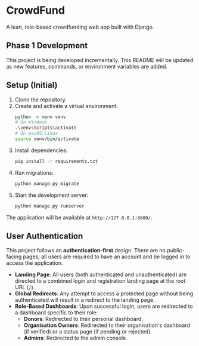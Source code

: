 # CrowdFund

A lean, role-based crowdfunding web app built with Django.

## Phase 1 Development

This project is being developed incrementally. This README will be updated as new features, commands, or environment variables are added.

## Setup (Initial)

1.  Clone the repository.
2.  Create and activate a virtual environment:
    ```bash
    python -m venv venv
    # On Windows
    .\venv\Scripts\activate
    # On macOS/Linux
    source venv/bin/activate
    ```
3.  Install dependencies:
    ```bash
    pip install -r requirements.txt
    ```
4.  Run migrations:
    ```bash
    python manage.py migrate
    ```
5.  Start the development server:
    ```bash
    python manage.py runserver
    ```

The application will be available at `http://127.0.0.1:8000/`.

## User Authentication

This project follows an **authentication-first** design. There are no public-facing pages; all users are required to have an account and be logged in to access the application.

- **Landing Page**: All users (both authenticated and unauthenticated) are directed to a combined login and registration landing page at the root URL (`/`).
- **Global Redirects**: Any attempt to access a protected page without being authenticated will result in a redirect to the landing page.
- **Role-Based Dashboards**: Upon successful login, users are redirected to a dashboard specific to their role:
  - **Donors**: Redirected to their personal dashboard.
  - **Organisation Owners**: Redirected to their organisation's dashboard (if verified) or a status page (if pending or rejected).
  - **Admins**: Redirected to the admin console.
